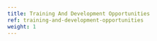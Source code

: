 ```yaml
---
title: Training And Development Opportunities
ref: training-and-development-opportunities
weight: 1
---
```


